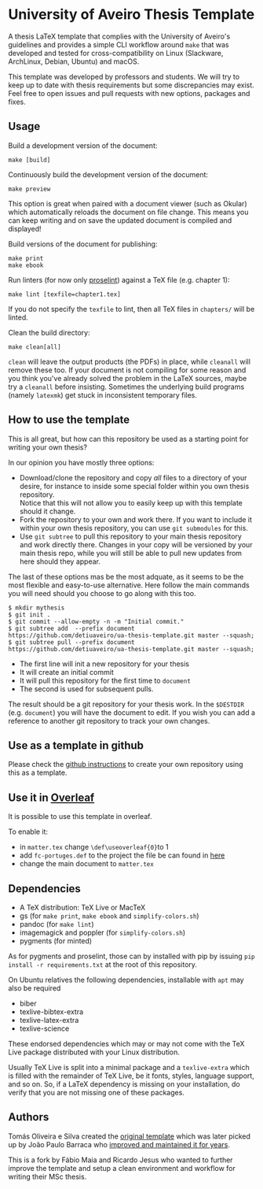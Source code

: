 # University of Aveiro Thesis Template

A thesis LaTeX template that complies with the University of Aveiro's
guidelines and provides a simple CLI workflow around `make` that was developed
and tested for cross-compatibility on Linux (Slackware, ArchLinux, Debian, Ubuntu) and macOS.

This template was developed by professors and students. 
We will try to keep up to date with thesis requirements but some discrepancies may exist.
Feel free to open issues and pull requests with new options, packages and fixes.

## Usage

Build a development version of the document:

```
make [build]
```

Continuously build the development version of the document:

```
make preview
```

This option is great when paired with a document viewer (such as Okular) which
automatically reloads the document on file change. This means you can keep
writing and on save the updated document is compiled and displayed!

Build versions of the document for publishing:

```
make print
make ebook
```

Run linters (for now only [proselint](http://proselint.com/)) against a TeX
file (e.g. chapter 1):

```
make lint [texfile=chapter1.tex]
```

If you do not specify the `texfile` to lint, then all TeX files in `chapters/`
will be linted.

Clean the build directory:

```
make clean[all]
```

`clean` will leave the output products (the PDFs) in place, while `cleanall`
will remove these too. If your document is not compiling for some reason and
you think you've already solved the problem in the LaTeX sources, maybe try a
`cleanall` before insisting. Sometimes the underlying build programs (namely
`latexmk`) get stuck in inconsistent temporary files.

## How to use the template

This is all great, but how can this repository be used as a starting point for
writing your own thesis?

In our opinion you have mostly three options:
- Download/clone the repository and copy *all* files to a directory of your
  desire, for instance to inside some special folder within you own thesis
  repository.  
  Notice that this will not allow you to easily keep up with this template
  should it change.
- Fork the repository to your own and work there. If you want to include it
  within your own thesis repository, you can use `git submodules` for this.
- Use `git subtree` to pull this repository to your main thesis repository and
  work directly there. Changes in your copy will be versioned by your main
  thesis repo, while you will still be able to pull new updates from here
  should they appear.

The last of these options mas be the most adquate, as it seems to be the most flexible and
easy-to-use alternative. Here follow the main commands you will need should you
choose to go along with this too.
```
$ mkdir mythesis
$ git init .
$ git commit --allow-empty -n -m "Initial commit."
$ git subtree add  --prefix document https://github.com/detiuaveiro/ua-thesis-template.git master --squash;
$ git subtree pull --prefix document https://github.com/detiuaveiro/ua-thesis-template.git master --squash;
```

- The first line will init a new repository for your thesis
- It will create an initial commit
- It will pull this repository for the first time to `document`
- The second is used for subsequent pulls.

The result should be a git repository for your thesis work. In the `$DESTDIR` (e.g. `document`)
you will have the document to edit. If you wish you can add a reference to another git repository
to track your own changes.

## Use as a template in github

Please check the [github instructions](https://docs.github.com/en/repositories/creating-and-managing-repositories/creating-a-repository-from-a-template)
to create your own repository using this as a template.

## Use it in [Overleaf](https://www.overleaf.com)

It is possible to use this template in overleaf.

To enable it:

- in `matter.tex` change `\def\useoverleaf{0}`to 1
- add `fc-portuges.def` to the project the file be can found in [here](http://mirrors.ctan.org/install/macros/latex/contrib/fmtcount.tds.zip) 
- change the main document to `matter.tex`

## Dependencies

- A TeX distribution: TeX Live or MacTeX
- gs (for `make print`, `make ebook` and `simplify-colors.sh`)
- pandoc (for `make lint`)
- imagemagick and poppler (for `simplify-colors.sh`)
- pygments (for minted)

As for pygments and proselint, those can by installed with pip by issuing `pip
install -r requirements.txt` at the root of this repository.

On Ubuntu relatives the following dependencies, installable with `apt` may
also be required
- biber
- texlive-bibtex-extra
- texlive-latex-extra
- texlive-science

These endorsed dependencies which may or may not come with the TeX Live package
distributed with your Linux distribution.

Usually TeX Live is split into a minimal package and a `texlive-extra` which is
filled with the remainder of TeX Live, be it fonts, styles, language support,
and so on. So, if a LaTeX dependency is missing on your installation, do verify
that you are not missing one of these packages.

## Authors

Tomás Oliveira e Silva created the [original
template](http://sweet.ua.pt/tos/TeX/ua_thesis.tgz) which was later picked up
by João Paulo Barraca who [improved and maintained it for
years](http://code.ua.pt//projects/latex-ua/repository).

This is a fork by Fábio Maia and Ricardo Jesus who wanted to further improve
the template and setup a clean environment and workflow for writing their MSc
thesis.
